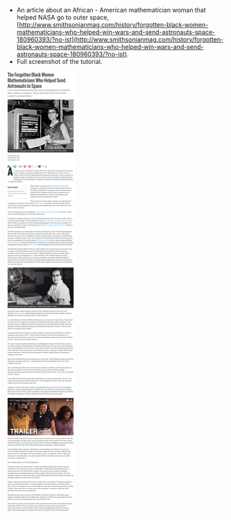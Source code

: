 * An article about an African - American mathematician woman that helped NASA go to outer space, [http://www.smithsonianmag.com/history/forgotten-black-women-mathematicians-who-helped-win-wars-and-send-astronauts-space-180960393/?no-ist](http://www.smithsonianmag.com/history/forgotten-black-women-mathematicians-who-helped-win-wars-and-send-astronauts-space-180960393/?no-ist).
* Full screenshot of the tutorial.

![./20161214-1305-cet-black-woman-mathematician-helped-nasa-to-space-1.png](./20161214-1305-cet-black-woman-mathematician-helped-nasa-to-space-1.png)